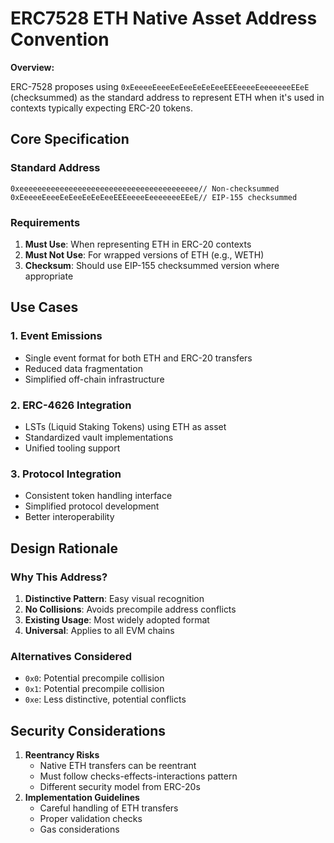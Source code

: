 # ERC7528 ETH Native Asset Address Convention

**Overview:**

ERC-7528 proposes using `0xEeeeeEeeeEeEeeEeEeEeeEEEeeeeEeeeeeeeEEeE` (checksummed) as the standard address to represent ETH when it's used in contexts typically expecting ERC-20 tokens.

## Core Specification

### Standard Address

```solidity
0xeeeeeeeeeeeeeeeeeeeeeeeeeeeeeeeeeeeeeeee// Non-checksummed
0xEeeeeEeeeEeEeeEeEeEeeEEEeeeeEeeeeeeeEEeE// EIP-155 checksummed
```

### Requirements

1. **Must Use**: When representing ETH in ERC-20 contexts
2. **Must Not Use**: For wrapped versions of ETH (e.g., WETH)
3. **Checksum**: Should use EIP-155 checksummed version where appropriate

## Use Cases

### 1. Event Emissions

- Single event format for both ETH and ERC-20 transfers
- Reduced data fragmentation
- Simplified off-chain infrastructure

### 2. ERC-4626 Integration

- LSTs (Liquid Staking Tokens) using ETH as asset
- Standardized vault implementations
- Unified tooling support

### 3. Protocol Integration

- Consistent token handling interface
- Simplified protocol development
- Better interoperability

## Design Rationale

### Why This Address?

1. **Distinctive Pattern**: Easy visual recognition
2. **No Collisions**: Avoids precompile address conflicts
3. **Existing Usage**: Most widely adopted format
4. **Universal**: Applies to all EVM chains

### Alternatives Considered

- `0x0`: Potential precompile collision
- `0x1`: Potential precompile collision
- `0xe`: Less distinctive, potential conflicts

## Security Considerations

1. **Reentrancy Risks**
    - Native ETH transfers can be reentrant
    - Must follow checks-effects-interactions pattern
    - Different security model from ERC-20s
2. **Implementation Guidelines**
    - Careful handling of ETH transfers
    - Proper validation checks
    - Gas considerations